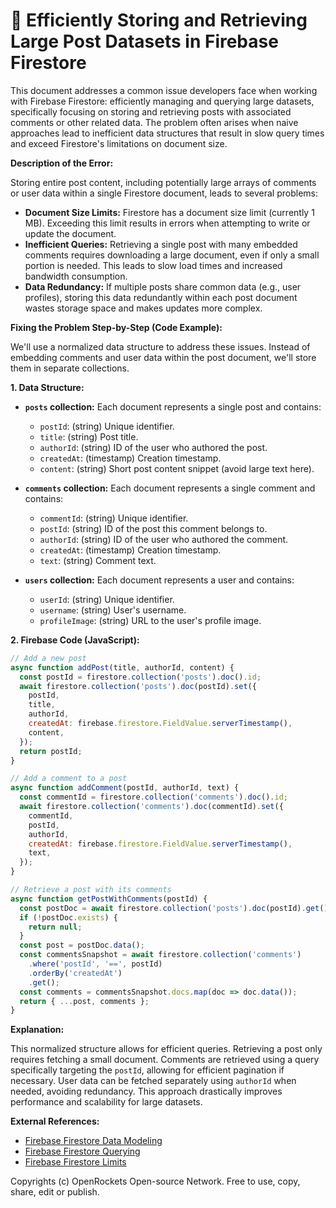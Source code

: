 # 🐞 Efficiently Storing and Retrieving Large Post Datasets in Firebase Firestore


This document addresses a common issue developers face when working with Firebase Firestore: efficiently managing and querying large datasets, specifically focusing on storing and retrieving posts with associated comments or other related data.  The problem often arises when naive approaches lead to inefficient data structures that result in slow query times and exceed Firestore's limitations on document size.

**Description of the Error:**

Storing entire post content, including potentially large arrays of comments or user data within a single Firestore document, leads to several problems:

* **Document Size Limits:** Firestore has a document size limit (currently 1 MB).  Exceeding this limit results in errors when attempting to write or update the document.
* **Inefficient Queries:** Retrieving a single post with many embedded comments requires downloading a large document, even if only a small portion is needed. This leads to slow load times and increased bandwidth consumption.
* **Data Redundancy:**  If multiple posts share common data (e.g., user profiles), storing this data redundantly within each post document wastes storage space and makes updates more complex.

**Fixing the Problem Step-by-Step (Code Example):**

We'll use a normalized data structure to address these issues.  Instead of embedding comments and user data within the post document, we'll store them in separate collections.

**1. Data Structure:**

* **`posts` collection:** Each document represents a single post and contains:
    * `postId`: (string) Unique identifier.
    * `title`: (string) Post title.
    * `authorId`: (string) ID of the user who authored the post.
    * `createdAt`: (timestamp) Creation timestamp.
    * `content`: (string)  Short post content snippet (avoid large text here).

* **`comments` collection:** Each document represents a single comment and contains:
    * `commentId`: (string) Unique identifier.
    * `postId`: (string) ID of the post this comment belongs to.
    * `authorId`: (string) ID of the user who authored the comment.
    * `createdAt`: (timestamp) Creation timestamp.
    * `text`: (string) Comment text.

* **`users` collection:** Each document represents a user and contains:
    * `userId`: (string) Unique identifier.
    * `username`: (string) User's username.
    * `profileImage`: (string) URL to the user's profile image.


**2. Firebase Code (JavaScript):**

```javascript
// Add a new post
async function addPost(title, authorId, content) {
  const postId = firestore.collection('posts').doc().id;
  await firestore.collection('posts').doc(postId).set({
    postId,
    title,
    authorId,
    createdAt: firebase.firestore.FieldValue.serverTimestamp(),
    content,
  });
  return postId;
}

// Add a comment to a post
async function addComment(postId, authorId, text) {
  const commentId = firestore.collection('comments').doc().id;
  await firestore.collection('comments').doc(commentId).set({
    commentId,
    postId,
    authorId,
    createdAt: firebase.firestore.FieldValue.serverTimestamp(),
    text,
  });
}

// Retrieve a post with its comments
async function getPostWithComments(postId) {
  const postDoc = await firestore.collection('posts').doc(postId).get();
  if (!postDoc.exists) {
    return null;
  }
  const post = postDoc.data();
  const commentsSnapshot = await firestore.collection('comments')
    .where('postId', '==', postId)
    .orderBy('createdAt')
    .get();
  const comments = commentsSnapshot.docs.map(doc => doc.data());
  return { ...post, comments };
}


```

**Explanation:**

This normalized structure allows for efficient queries.  Retrieving a post only requires fetching a small document. Comments are retrieved using a query specifically targeting the `postId`, allowing for efficient pagination if necessary.  User data can be fetched separately using `authorId` when needed, avoiding redundancy. This approach drastically improves performance and scalability for large datasets.

**External References:**

* [Firebase Firestore Data Modeling](https://firebase.google.com/docs/firestore/design/data-modeling)
* [Firebase Firestore Querying](https://firebase.google.com/docs/firestore/query-data/queries)
* [Firebase Firestore Limits](https://firebase.google.com/docs/firestore/quotas)


Copyrights (c) OpenRockets Open-source Network. Free to use, copy, share, edit or publish.

